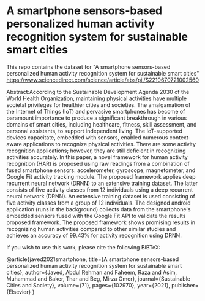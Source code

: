 # A smartphone sensors-based personalized human activity recognition system for sustainable smart cities
This repo contains the dataset for "A smartphone sensors-based personalized human activity recognition system for sustainable smart cities"
https://www.sciencedirect.com/science/article/abs/pii/S2210670721002560

Abstract:According to the Sustainable Development Agenda 2030 of the World Health Organization, maintaining physical activities have multiple societal privileges for healthier cities and societies. The amalgamation of the Internet of Things (IoT) and pervasive smartphones has become of paramount importance to produce a significant breakthrough in various domains of smart cities, including healthcare, fitness, skill assessment, and personal assistants, to support independent living. The IoT-supported devices capacitate, embedded with sensors, enabled numerous context-aware applications to recognize physical activities. There are some activity recognition applications; however, they are still deficient in recognizing activities accurately. In this paper, a novel framework for human activity recognition (HAR) is proposed using raw readings from a combination of fused smartphone sensors: accelerometer, gyroscope, magnetometer, and Google Fit activity tracking module. The proposed framework applies deep recurrent neural network (DRNN) to an extensive training dataset. The latter consists of five activity classes from 12 individuals using a deep recurrent neural network (DRNN). An extensive training dataset is used consisting of five activity classes from a group of 12 individuals. The designed android application (runs in the background) collects data from the smartphone's embedded sensors fused with the Google Fit API to validate the results proposed framework. The proposed framework shows promising results in recognizing human activities compared to other similar studies and achieves an accuracy of 99.43% for activity recognition using DRNN.

If you wish to use this work, please cite the following BiBTeX:


@article{javed2021smartphone,
  title={A smartphone sensors-based personalized human activity recognition system for sustainable smart cities},
  author={Javed, Abdul Rehman and Faheem, Raza and Asim, Muhammad and Baker, Thar and Beg, Mirza Omer},
  journal={Sustainable Cities and Society},
  volume={71},
  pages={102970},
  year={2021},
  publisher={Elsevier}
}
